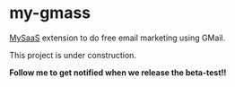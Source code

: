 # my-gmass
[MySaaS](https://github.com/leandrosardi/mysaas) extension to do free email marketing using GMail.

This project is under construction.

**Follow me to get notified when we release the beta-test!!**
